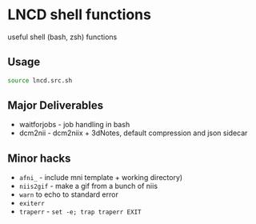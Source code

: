 # LNCD shell functions

useful shell (bash, zsh) functions

## Usage
```bash
source lncd.src.sh
```

## Major Deliverables 
 * waitforjobs - job handling in bash
 * dcm2nii - dcm2niix + 3dNotes, default compression and json sidecar

## Minor hacks
 * `afni_` - include mni template + working directory)
 * `niis2gif` - make a gif from a bunch of niis
 * `warn` to echo to standard error
 * `exiterr` 
 * `traperr`  - `set -e; trap traperr EXIT`
